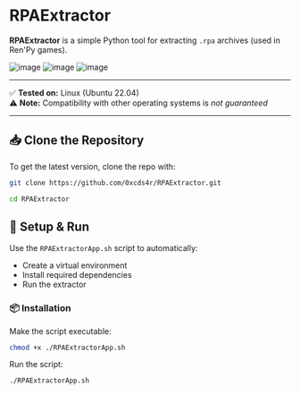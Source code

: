 # RPAExtractor

**RPAExtractor** is a simple Python tool for extracting `.rpa` archives (used in Ren'Py games).

![image](https://github.com/user-attachments/assets/16def077-d4c1-4071-b57f-8d85087da30a) ![image](https://github.com/user-attachments/assets/51b15bec-f8f1-441c-b1bc-49e24ec9c4b2) ![image](https://github.com/user-attachments/assets/0ee51a81-73a3-43bb-ba3c-4e2d264b7f0a)







---

✅ **Tested on:** Linux (Ubuntu 22.04)  
⚠️ **Note:** Compatibility with other operating systems is *not guaranteed*

---

## 📥 Clone the Repository

To get the latest version, clone the repo with:

```bash
git clone https://github.com/0xcds4r/RPAExtractor.git
```

```bash
cd RPAExtractor
```

## 🚀 Setup & Run

Use the `RPAExtractorApp.sh` script to automatically:

- Create a virtual environment  
- Install required dependencies  
- Run the extractor

### 📦 Installation

Make the script executable:

```bash
chmod +x ./RPAExtractorApp.sh
```

Run the script:
```bash
./RPAExtractorApp.sh
```
